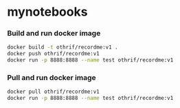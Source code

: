 # mynotebooks

### Build and run docker image
``` bash 
docker build -t othrif/recordme:v1 .
docker push othrif/recordme:v1
docker run -p 8888:8888 --name test othrif/recordme:v1
```


### Pull and run docker image
``` bash
docker pull othrif/recordme:v1
docker run -p 8888:8888 --name test othrif/recordme:v1
```